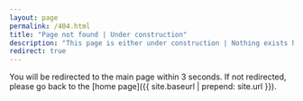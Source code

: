 ```yaml
---
layout: page
permalink: /404.html
title: "Page not found | Under construction"
description: "This page is either under construction | Nothing exists here."
redirect: true
---
```


You will be redirected to the main page within 3 seconds. If not redirected, please go back to the [home page]({{ site.baseurl | prepend: site.url }}).
